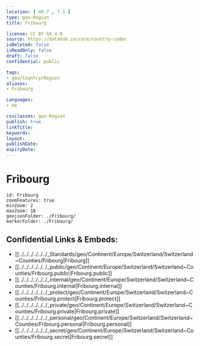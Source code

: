 ```yaml
---
location: [ 46.7 , 7.1 ] 
type: geo-Region
title: Fribourg

license: CC BY-SA 4.0
source: https://datahub.io/core/country-codes
isDeleted: false
isReadOnly: false
draft: false
confidential: public

tags:
- geo/Country/Region
aliases:
- Fribourg

Languages:
- de

cssclasses: geo-Region
publish: true
linkTitle: 
keywords: 
layout: 
publishDate: 
expiryDate: 
---
```


# Fribourg

```leaflet
id: Fribourg
zoomFeatures: true 
minZoom: 2 
maxZoom: 18
geojsonFolder: ./Fribourg/
markerFolder: ./Fribourg/
```


## Confidential Links & Embeds: 
- [[../../../../../../_Standards/geo/Continent/Europe/Switzerland/Switzerland~Counties/Fribourg|Fribourg]] 
- [[../../../../../../_public/geo/Continent/Europe/Switzerland/Switzerland~Counties/Fribourg.public|Fribourg.public]] 
- [[../../../../../../_internal/geo/Continent/Europe/Switzerland/Switzerland~Counties/Fribourg.internal|Fribourg.internal]] 
- [[../../../../../../_protect/geo/Continent/Europe/Switzerland/Switzerland~Counties/Fribourg.protect|Fribourg.protect]] 
- [[../../../../../../_private/geo/Continent/Europe/Switzerland/Switzerland~Counties/Fribourg.private|Fribourg.private]] 
- [[../../../../../../_personal/geo/Continent/Europe/Switzerland/Switzerland~Counties/Fribourg.personal|Fribourg.personal]] 
- [[../../../../../../_secret/geo/Continent/Europe/Switzerland/Switzerland~Counties/Fribourg.secret|Fribourg.secret]] 

